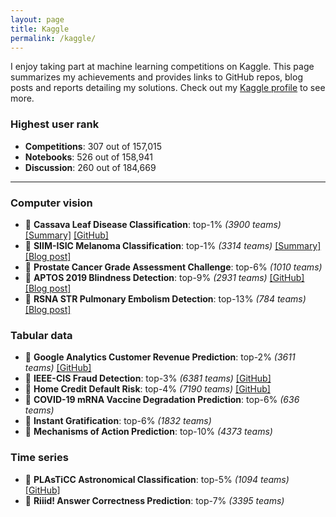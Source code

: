 ```yaml
---
layout: page
title: Kaggle
permalink: /kaggle/
---
```


I enjoy taking part at machine learning competitions on Kaggle. This page summarizes my achievements and provides links to GitHub repos, blog posts and reports detailing my solutions. Check out my [Kaggle profile](https://www.kaggle.com/kozodoi) to see more.

### Highest user rank
- **Competitions**: 307 out of 157,015
- **Notebooks**: 526 out of 158,941
- **Discussion**: 260 out of 184,669

---

### Computer vision

- 🥇 **Cassava Leaf Disease Classification**: top-1% *(3900 teams)* [[Summary]](https://www.kaggle.com/c/cassava-leaf-disease-classification/discussion/220751) [[GitHub]](https://github.com/kozodoi/Kaggle_Leaf_Disease_Classification)
- 🥇 **SIIM-ISIC Melanoma Classification**: top-1% *(3314 teams)* [[Summary]](https://www.kaggle.com/c/siim-isic-melanoma-classification/discussion/175624) [[Blog post]](https://kozodoi.me/python/deep%20learning/computer%20vision/competitions/2020/08/30/pre-training.html)
- 🥉 **Prostate Cancer Grade Assessment Challenge**: top-6% *(1010 teams)*
- 🥉 **APTOS 2019 Blindness Detection**: top-9% *(2931 teams)* [[GitHub]](https://github.com/kozodoi/Udacity_Blindness_Detection) [[Blog post]](https://kozodoi.me/python/deep%20learning/computer%20vision/competitions/2020/07/11/blindness-detection.html)
- 🥉 **RSNA STR Pulmonary Embolism Detection**: top-13% *(784 teams)* [[Blog
post]](https://kozodoi.me/python/deep%20learning/computer%20vision/tutorial/2020/10/30/pytorch-xla-tpu.html)


### Tabular data

- 🥈 **Google Analytics Customer Revenue Prediction**: top-2% *(3611 teams)* [[GitHub]](https://github.com/kozodoi/Kaggle_Google_Analytics)
- 🥈 **IEEE-CIS Fraud Detection**: top-3% *(6381 teams)* [[GitHub]](https://github.com/kozodoi/Kaggle_IEEE_Fraud_Detection)
- 🥈 **Home Credit Default Risk**: top-4% *(7190 teams)* [[GitHub]](https://github.com/kozodoi/Kaggle_Home_Credit)
- 🥉 **COVID-19 mRNA Vaccine Degradation Prediction**: top-6% *(636 teams)*
- 🥉 **Instant Gratification**: top-6% *(1832 teams)*
- 🥉 **Mechanisms of Action Prediction**: top-10% *(4373 teams)*


### Time series

- 🥈 **PLAsTiCC Astronomical Classification**: top-5% *(1094 teams)* [[GitHub]](https://github.com/kozodoi/Kaggle_Astronomical_Classification)
- 🥉 **Riiid! Answer Correctness Prediction**: top-7% *(3395 teams)*
